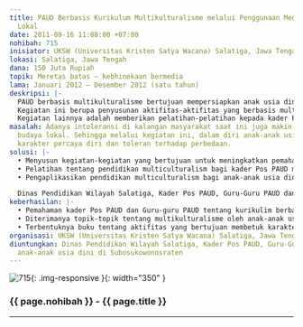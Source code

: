 ```yaml
---
title: PAUD Berbasis Kurikulum Multikulturalisme melalui Penggunaan Media Tradisional
  Lokal
date: 2011-09-16 11:08:00 +07:00
nohibah: 715
inisiator: UKSW (Universitas Kristen Satya Wacana) Salatiga, Jawa Tengah
lokasi: Salatiga, Jawa Tengah
dana: 150 Juta Rupiah
topik: Meretas batas – kebhinekaan bermedia
lama: Januari 2012 – Desember 2012 (satu tahun)
deskripsi: |-
  PAUD berbasis multikulturalisme bertujuan mempersiapkan anak usia dini untuk memiliki wawasan multikultural, sehingga terbentuk karakter percaya diri dan toleran terhadap perbedaan. Pengembangan pendidikan yang berbasis budaya majemuk (multikultural) menjadi sesuatu yang penting, karena perkembangan kesadaran eksistensi diri pada anak mulai tumbuh pada usia dini.
  Kegiatan ini berupa penyusunan aktifitas-aktifitas yang berbasis multikultural bagi pendidikan anak usia dini. Aktifitas-aktifitas ini akan menggunakan media tradisional lokal seperti permainan anak-anak di daerahnya agar mudah dipahami dan dapat dimengerti anak usia dini.
  Kegiatan lainnya adalah memberikan pelatihan-pelatihan kepada kader Pos PAUD mengenai konsep multicultural, yang berdasarkan pada pembentukan karakter percaya diri dan toleran.
masalah: Adanya intoleransi di kalangan masyarakat saat ini juga makin terkikisnya
  budaya lokal. Sehingga melalui kegiatan ini, dalam diri anak-anak usia dini terbentuk
  karakter percaya diri dan toleran terhadap perbedaan.
solusi: |-
  • Menyusun kegiatan-kegiatan yang bertujuan untuk meningkatkan pemahaman tentang multicultural. Kegiatan-kegiatan tersebut juga bertujuan meningkatkan karakter percaya diri dan toleran
  • Pelatihan tentang pendidikan multiculturalism bagi kader Pos PAUD maupun Guru-guru PAUD
  • Pengaplikasikan pendidikan multiculturalism bagi anak-anak usia dini

  Dinas Pendidikan Wilayah Salatiga, Kader Pos PAUD, Guru-Guru PAUD dan anak-anak usia dini di Subosukowonosraten
keberhasilan: |-
  • Pemahaman kader Pos PAUD dan Guru-guru PAUD tentang kurikulim berbasis multikulturalisme bagi anak usia dini
  • Diterimanya topik-topik tentang multikulturalisme oleh anak-anak usia dini
  • Terbentuknya buku tentang aktifitas yang bertujuan membetuk karakter toleran dan percaya diri.
organisasi: UKSW (Universitas Kristen Satya Wacana) Salatiga, Jawa Tengah
diuntungkan: Dinas Pendidikan Wilayah Salatiga, Kader Pos PAUD, Guru-Guru PAUD dan
  anak-anak usia dini di Subosukowonosraten
---
```


![715](/static/img/hibahcmb/715.png){: .img-responsive }{: width="350" }

### {{ page.nohibah }} - {{ page.title }}

---
